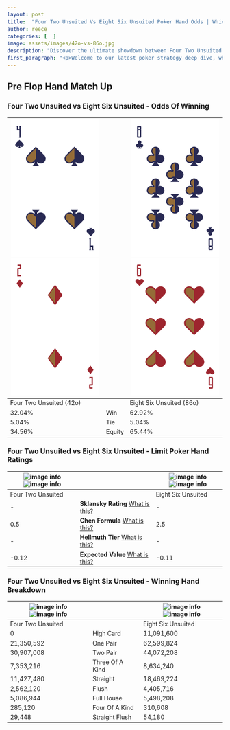 ```yaml
---
layout: post
title:  "Four Two Unsuited Vs Eight Six Unsuited Poker Hand Odds | Which Is The Better Hand In Poker? A Complete Guide"
author: reece
categories: [  ]
image: assets/images/42o-vs-86o.jpg
description: "Discover the ultimate showdown between Four Two Unsuited and Eight Six Unsuited in poker! Uncover the odds, strategies, and scenarios where one hand triumphs over the other. Get ready to up your poker game with this thrilling analysis."
first_paragraph: "<p>Welcome to our latest poker strategy deep dive, where we're pitting two distinct hands against each other in a high-stakes showdown: Four Two Unsuited vs Eight Six Unsuited.</p><p>In the dynamic world of poker, every decision counts, and knowing which hand holds the upper hand is key to your success at the table.</p><p>In this article, we'll dissect these two hands, explore the scenarios where one dominates the other, and equip you with the knowledge to make strategic choices that can tip the odds in your favor.</p><p>Get ready to unravel the intriguing dynamics of these poker hands and elevate your game to new heights.</p>"
---
```




[comment]: # (sp0)

## Pre Flop Hand Match Up

<div class="table hand-ratings" markdown="1"> 



### Four Two Unsuited vs Eight Six Unsuited - Odds Of Winning


    
| ![image info](assets/images/hand1/4.png) ![image info](assets/images/hand1/2o.png) |  | ![image info](assets/images/hand2/8.png) ![image info](assets/images/hand2/6o.png) |
| -------- | -------- | -------- |
| Four Two Unsuited (42o) |  | Eight Six Unsuited (86o) |
| 32.04% | Win | 62.92% |
| 5.04% | Tie | 5.04% |
| 34.56% | Equity | 65.44% |




[comment]: # (sp1)



### Four Two Unsuited vs Eight Six Unsuited - Limit Poker Hand Ratings


    
| ![image info](https://www.riverpairs.com/assets/images/hand1/4.png) ![image info](https://www.riverpairs.com/assets/images/hand1/2o.png) |  | ![image info](https://www.riverpairs.com/assets/images/hand2/8.png) ![image info](https://www.riverpairs.com/assets/images/hand2/6o.png) |
| -------- | -------- | -------- |
| Four Two Unsuited |  | Eight Six Unsuited |
| - | **Sklansky Rating** [What is this?](/sklansky-rating-explained) | - |
| 0.5 | **Chen Formula** [What is this?](/chen-formula-explained) | 2.5 |
| - | **Hellmuth Tier** [What is this?](/Hellmuth-tier-explained) | - |
| -0.12 | **Expected Value** [What is this?](/expected-value-explained) | -0.11 |




[comment]: # (sp2)



### Four Two Unsuited vs Eight Six Unsuited - Winning Hand Breakdown


    
| ![image info](https://www.riverpairs.com/assets/images/hand1/4.png) ![image info](https://www.riverpairs.com/assets/images/hand1/2o.png) |  | ![image info](https://www.riverpairs.com/assets/images/hand2/8.png) ![image info](https://www.riverpairs.com/assets/images/hand2/6o.png) |
| -------- | -------- | -------- |
| Four Two Unsuited |  | Eight Six Unsuited |
| 0 | High Card | 11,091,600 |
| 21,350,592 | One Pair | 62,599,824 |
| 30,907,008 | Two Pair | 44,072,208 |
| 7,353,216 | Three Of A Kind | 8,634,240 |
| 11,427,480 | Straight | 18,469,224 |
| 2,562,120 | Flush | 4,405,716 |
| 5,086,944 | Full House | 5,498,208 |
| 285,120 | Four Of A Kind | 310,608 |
| 29,448 | Straight Flush | 54,180 |




[comment]: # (sp3)



</div>

[comment]: # (sp4)



[comment]: # (sp5)

